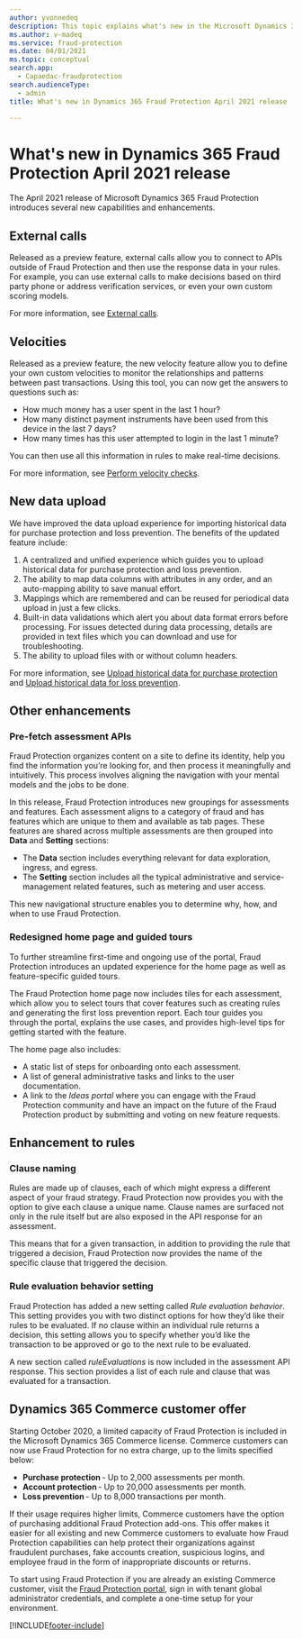 ```yaml
---
author: yvonnedeq
description: This topic explains what's new in the Microsoft Dynamics 365 Fraud Protection April 2021 release.
ms.author: v-madeq
ms.service: fraud-protection
ms.date: 04/01/2021
ms.topic: conceptual
search.app: 
  - Capaedac-fraudprotection
search.audienceType:
  - admin
title: What's new in Dynamics 365 Fraud Protection April 2021 release

---
```


# What's new in Dynamics 365 Fraud Protection April 2021 release

The April 2021 release of Microsoft Dynamics 365 Fraud Protection introduces several new capabilities and enhancements. 

## External calls  

Released as a preview feature, external calls allow you to connect to APIs outside of Fraud Protection and then use the response data in your rules. For example, you can use external calls to make decisions based on third party phone or address verification services, or even your own custom scoring models. 

For more information, see [External calls](external-calls.md).

## Velocities  

Released as a preview feature, the new velocity feature allow you to define your own custom velocities to monitor the relationships and patterns between past transactions. Using this tool, you can now get the answers to questions such as:

- How much money has a user spent in the last 1 hour? 
- How many distinct payment instruments have been used from this device in the last 7 days? 
- How many times has this user attempted to login in the last 1 minute? 
 
You can then use all this information in rules to make real-time decisions. 

For more information, see [Perform velocity checks](velocities.md).

## New data upload

We have improved the data upload experience for importing historical data for purchase protection and loss prevention. The benefits of the updated feature include:

1. A centralized and unified experience which guides you to upload historical data for purchase protection and loss prevention. 
2. The ability to map data columns with attributes in any order, and an auto-mapping ability to save manual effort. 
3. Mappings which are remembered and can be reused for periodical data upload in just a few clicks. 
4. Built-in data validations which alert you about data format errors before processing. For issues detected during data processing, details are provided in text files which you can download and use for troubleshooting. 
5. The ability to upload files with or without column headers. 

For more information, see [Upload historical data for purchase protection](data-upload.md) and [Upload historical data for loss prevention](loss-prevention-data-upload.md).

## Other enhancements

### Pre-fetch assessment APIs 

Fraud Protection organizes content on a site to define its identity, help you find the information you’re looking for, and then process it meaningfully and intuitively. This process involves aligning the navigation with your mental models and the jobs to be done.

In this release, Fraud Protection introduces new groupings for assessments and features. Each assessment aligns to a category of fraud and has features which are unique to them and available as tab pages. These features are shared across multiple assessments are then grouped into **Data** and **Setting** sections:

- The **Data** section includes everything relevant for data exploration, ingress, and egress.
- The **Setting** section includes all the typical administrative and service-management related features, such as metering and user access.

This new navigational structure enables you to determine why, how, and when to use Fraud Protection.

### Redesigned home page and guided tours

To further streamline first-time and ongoing use of the portal, Fraud Protection introduces an updated experience for the home page as well as feature-specific guided tours.

The Fraud Protection home page now includes tiles for each assessment, which allow you to select tours that cover features such as creating rules and generating the first loss prevention report. Each tour guides you through the portal, explains the use cases, and provides high-level tips for getting started with the feature.

The home page also includes:

- A static list of steps for onboarding onto each assessment.
- A list of general administrative tasks and links to the user documentation.
- A link to the *Ideas portal* where you can engage with the Fraud Protection community and have an impact on the future of the Fraud Protection product by submitting and voting on new feature requests.

## Enhancement to rules 

### Clause naming

Rules are made up of clauses, each of which might express a different aspect of your fraud strategy. Fraud Protection now provides you with the option to give each clause a unique name. Clause names are surfaced not only in the rule itself but are also exposed in the API response for an assessment. 

This means that for a given transaction, in addition to providing the rule that triggered a decision, Fraud Protection now provides the name of the specific clause that triggered the decision.  

### Rule evaluation behavior setting

Fraud Protection has added a new setting called *Rule evaluation behavior*. This setting provides you with two distinct options for how they’d like their rules to be evaluated. If no clause within an individual rule returns a decision, this setting allows you to specify whether you’d like the transaction to be approved or go to the next rule to be evaluated. 

A new section called *ruleEvaluations* is now included in the assessment API response. This section provides a list of each rule and clause that was evaluated for a transaction. 

## Dynamics 365 Commerce customer offer

Starting October 2020, a limited capacity of Fraud Protection is included in the Microsoft Dynamics 365 Commerce license. Commerce customers can now use Fraud Protection for no extra charge, up to the limits specified below:

- **Purchase protection** - Up to 2,000 assessments per month.
- **Account protection** - Up to 20,000 assessments per month. 
- **Loss prevention** - Up to 8,000 transactions per month. 

If their usage requires higher limits, Commerce customers have the option of purchasing additional Fraud Protection add-ons. This offer makes it easier for all existing and new Commerce customers to evaluate how Fraud Protection capabilities can help protect their organizations against fraudulent purchases, fake accounts creation, suspicious logins, and employee fraud in the form of inappropriate discounts or returns. 

To start using Fraud Protection if you are already an existing Commerce customer, visit the [Fraud Protection portal](https://dfp.microsoft.com/), sign in with tenant global administrator credentials, and complete a one-time setup for your environment.



[!INCLUDE[footer-include](includes/footer-banner.md)]
